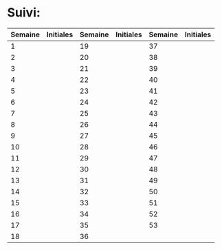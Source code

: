 # Suivi:

<div align="center">

|Semaine|Initiales|Semaine|Initiales|Semaine|Initiales|
|---|---|---|---|---|---|
|1||19||37||
|2||20||38||
|3||21||39||
|4||22||40||
|5||23||41||
|6||24||42||
|7||25||43||
|8||26||44||
|9||27||45||
|10||28||46||
|11||29||47||
|12||30||48||
|13||31||49||
|14||32||50||
|15||33||51||
|16||34||52||
|17||35||53||
|18||36|||

</div>

